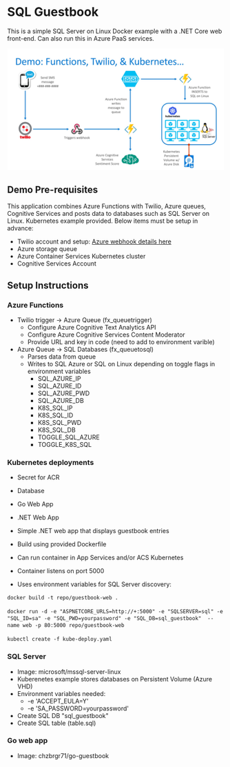# SQL Guestbook
This is a simple SQL Server on Linux Docker example with a .NET Core web front-end. Can also run this in Azure PaaS services.

![Demo Overview](images/demo_graphic.jpg)

## Demo Pre-requisites

This application combines Azure Functions with Twilio, Azure queues, Cognitive Services and posts data to databases such as SQL Server on Linux. Kubernetes example provided. Below items must be setup in advance:

* Twilio account and setup: [Azure webhook details here](https://www.twilio.com/docs/guides/serverless-webhooks-azure-functions-and-csharp#create-a-new-azure-function-app)
* Azure storage queue
* Azure Container Services Kubernetes cluster
* Cognitive Services Account

## Setup Instructions

### Azure Functions

* Twilio trigger -> Azure Queue (fx_queuetrigger)
  * Configure Azure Cognitive Text Analytics API
  * Configure Azure Cognitive Services Content Moderator
  * Provide URL and key in code (need to add to environment varible)
* Azure Queue -> SQL Databases (fx_queuetosql)
  * Parses data from queue
  * Writes to SQL Azure or SQL on Linux depending on toggle flags in environment variables
    * SQL_AZURE_IP
    * SQL_AZURE_ID
    * SQL_AZURE_PWD
    * SQL_AZURE_DB
    * K8S_SQL_IP
    * K8S_SQL_ID
    * K8S_SQL_PWD
    * K8S_SQL_DB
    * TOGGLE_SQL_AZURE
    * TOGGLE_K8S_SQL

### Kubernetes deployments

* Secret for ACR
* Database
* Go Web App
* .NET Web App

* Simple .NET web app that displays guestbook entries
* Build using provided Dockerfile
* Can run container in App Services and/or ACS Kubernetes
* Container listens on port 5000
* Uses environment variables for SQL Server discovery: 

```
docker build -t repo/guestbook-web .

docker run -d -e "ASPNETCORE_URLS=http://+:5000" -e "SQLSERVER=sql" -e "SQL_ID=sa" -e "SQL_PWD=yourpassword" -e "SQL_DB=sql_guestbook"  --name web -p 80:5000 repo/guestbook-web

kubectl create -f kube-deploy.yaml
```

### SQL Server

* Image: microsoft/mssql-server-linux
* Kuberenetes example stores databases on Persistent Volume (Azure VHD)
* Environment variables needed:   
  * -e 'ACCEPT_EULA=Y' 
  * -e 'SA_PASSWORD=yourpassword' 
* Create SQL DB "sql_guestbook"
* Create SQL table (table.sql)

### Go web app

* Image: chzbrgr71/go-guestbook